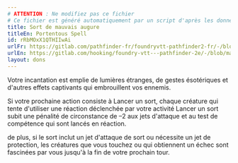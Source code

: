 ```yaml
---
# ATTENTION : Ne modifiez pas ce fichier
# Ce fichier est généré automatiquement par un script d'après les données du module Foundry VTT officiel et de sa traduction
title: Sort de mauvais augure
titleEn: Portentous Spell
id: rRbMOxX1QTHIIwAi
urlFr: https://gitlab.com/pathfinder-fr/foundryvtt-pathfinder2-fr/-/blob/master/data/feats/rRbMOxX1QTHIIwAi.htm
urlEn: https://gitlab.com/hooking/foundry-vtt---pathfinder-2e/-/blob/master/packs/data/feats.db/portentous-spell.json
layout: dons
---
```

Votre incantation est emplie de lumières étranges, de gestes ésotériques et d'autres effets captivants qui embrouillent vos ennemis.

Si votre prochaine action consiste à <a class="entity-link" data-pack="pf2e.actionspf2e" data-id="aBQ8ajvEBByv45yz" draggable="true">Lancer un sort</a>, chaque créature qui tente d'utiliser une réaction déclenchée par votre activité Lancer un sort subit une pénalité de circonstance de –2 aux jets d'attaque et au test de compétence qui sont lancés en réaction.

de plus, si le sort inclut un jet d'attaque de sort ou nécessite un jet de protection, les créatures que vous touchez ou qui obtiennent un échec sont <a class="entity-link" data-pack="pf2e.conditionitems" data-id="AdPVz7rbaVSRxHFg" draggable="true"><i class="fas fa-book-open"></i>fascinées</a> par vous jusqu'à la fin de votre prochain tour.
